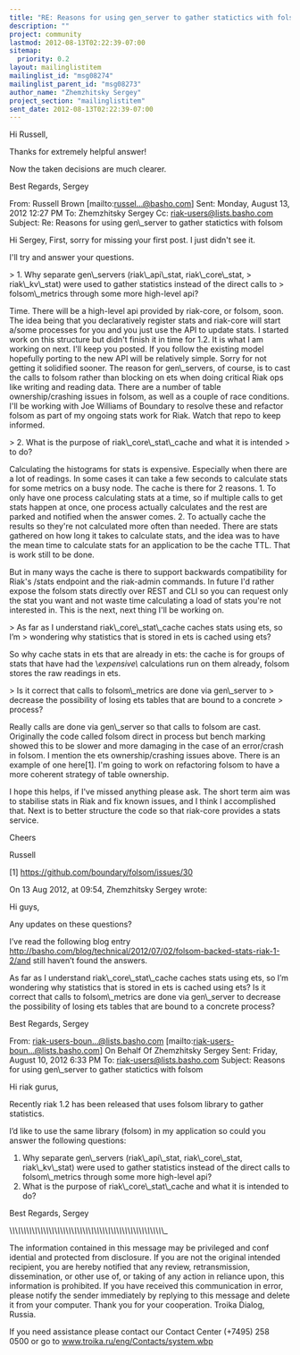 ```yaml
---
title: "RE: Reasons for using gen_server to gather statictics with folsom"
description: ""
project: community
lastmod: 2012-08-13T02:22:39-07:00
sitemap:
  priority: 0.2
layout: mailinglistitem
mailinglist_id: "msg08274"
mailinglist_parent_id: "msg08273"
author_name: "Zhemzhitsky Sergey"
project_section: "mailinglistitem"
sent_date: 2012-08-13T02:22:39-07:00
---
```



Hi Russell,

Thanks for extremely helpful answer!

Now the taken decisions are much clearer.

Best Regards,
Sergey

From: Russell Brown [mailto:russel...@basho.com]
Sent: Monday, August 13, 2012 12:27 PM
To: Zhemzhitsky Sergey
Cc: riak-users@lists.basho.com
Subject: Re: Reasons for using gen\\_server to gather statictics with folsom

Hi Sergey,
First, sorry for missing your first post. I just didn't see it.

I'll try and answer your questions.

&gt; 1. Why separate gen\\_servers (riak\\_api\\_stat, riak\\_core\\_stat, 
&gt; riak\\_kv\\_stat) were used to gather statistics instead of the direct calls to 
&gt; folsom\\_metrics through some more high-level api?

Time. There will be a high-level api provided by riak-core, or folsom, soon. 
The idea being that you declaratively register stats and riak-core will start 
a/some processes for you and you just use the API to update stats. I started 
work on this structure but didn't finish it in time for 1.2. It is what I am 
working on next. I'll keep you posted. If you follow the existing model 
hopefully porting to the new API will be relatively simple. Sorry for not 
getting it solidified sooner. The reason for gen\\_servers, of course, is to cast 
the calls to folsom rather than blocking on ets when doing critical Riak ops 
like writing and reading data. There are a number of table ownership/crashing 
issues in folsom, as well as a couple of race conditions. I'll be working with 
Joe Williams of Boundary to resolve these and refactor folsom as part of my 
ongoing stats work for Riak. Watch that repo to keep informed.

&gt; 2. What is the purpose of riak\\_core\\_stat\\_cache and what it is intended 
&gt; to do?

Calculating the histograms for stats is expensive. Especially when there are a 
lot of readings. In some cases it can take a few seconds to calculate stats for 
some metrics on a busy node. The cache is there for 2 reasons. 1. To only have 
one process calculating stats at a time, so if multiple calls to get stats 
happen at once, one process actually calculates and the rest are parked and 
notified when the answer comes. 2. To actually cache the results so they're not 
calculated more often than needed. There are stats gathered on how long it 
takes to calculate stats, and the idea was to have the mean time to calculate 
stats for an application to be the cache TTL. That is work still to be done.

But in many ways the cache is there to support backwards compatibility for 
Riak's /stats endpoint and the riak-admin commands. In future I'd rather expose 
the folsom stats directly over REST and CLI so you can request only the stat 
you want and not waste time calculating a load of stats you're not interested 
in. This is the next, next thing I'll be working on.

&gt; As far as I understand riak\\_core\\_stat\\_cache caches stats using ets, so I’m 
&gt; wondering why statistics that is stored in ets is cached using ets?

So why cache stats in ets that are already in ets: the cache is for groups of 
stats that have had the \\_expensive\\_ calculations run on them already, folsom 
stores the raw readings in ets.

&gt; Is it correct that calls to folsom\\_metrics are done via gen\\_server to 
&gt; decrease the possibility of losing ets tables that are bound to a concrete 
&gt; process?

Really calls are done via gen\\_server so that calls to folsom are cast. 
Originally the code called folsom direct in process but bench marking showed 
this to be slower and more damaging in the case of an error/crash in folsom. I 
mention the ets ownership/crashing issues above. There is an example of one 
here[1]. I'm going to work on refactoring folsom to have a more coherent 
strategy of table ownership.

I hope this helps, if I've missed anything please ask. The short term aim was 
to stabilise stats in Riak and fix known issues, and I think I accomplished 
that. Next is to better structure the code so that riak-core provides a stats 
service.

Cheers

Russell

[1] https://github.com/boundary/folsom/issues/30


On 13 Aug 2012, at 09:54, Zhemzhitsky Sergey wrote:


Hi guys,

Any updates on these questions?

I’ve read the following blog entry 
http://basho.com/blog/technical/2012/07/02/folsom-backed-stats-riak-1-2/and 
still haven’t found the answers.

As far as I understand riak\\_core\\_stat\\_cache caches stats using ets, so I’m 
wondering why statistics that is stored in ets is cached using ets?
Is it correct that calls to folsom\\_metrics are done via gen\\_server to decrease 
the possibility of losing ets tables that are bound to a concrete process?


Best Regards,
Sergey

From: 
riak-users-boun...@lists.basho.com 
[mailto:riak-users-boun...@lists.basho.com] On Behalf Of Zhemzhitsky Sergey
Sent: Friday, August 10, 2012 6:33 PM
To: riak-users@lists.basho.com
Subject: Reasons for using gen\\_server to gather statictics with folsom

Hi riak gurus,

Recently riak 1.2 has been released that uses folsom library to gather 
statistics.

I’d like to use the same library (folsom) in my application so could you answer 
the following questions:

1. Why separate gen\\_servers (riak\\_api\\_stat, riak\\_core\\_stat, riak\\_kv\\_stat) 
were used to gather statistics instead of the direct calls to folsom\\_metrics 
through some more high-level api?
2. What is the purpose of riak\\_core\\_stat\\_cache and what it is intended to 
do?


Best Regards,
Sergey


\\_\\_\\_\\_\\_\\_\\_\\_\\_\\_\\_\\_\\_\\_\\_\\_\\_\\_\\_\\_\\_\\_\\_\\_\\_\\_\\_\\_\\_\\_\\_\\_\\_\\_\\_\\_\\_\\_\\_\\_\\_\\_\\_\\_\\_\\_\\_\\_\\_\\_\\_\\_\\_\\_\\_

The information contained in this message may be privileged and conf idential 
and protected from disclosure. If you are not the original intended recipient, 
you are hereby notified that any review, retransmission, dissemination, or 
other use of, or taking of any action in reliance upon, this information is 
prohibited. If you have received this communication in error, please notify the 
sender immediately by replying to this message and delete it from your 
computer. Thank you for your cooperation. Troika Dialog, Russia.

If you need assistance please contact our Contact Center (+7495) 258 0500 or go 
to 
www.troika.ru/eng/Contacts/system.wbp
